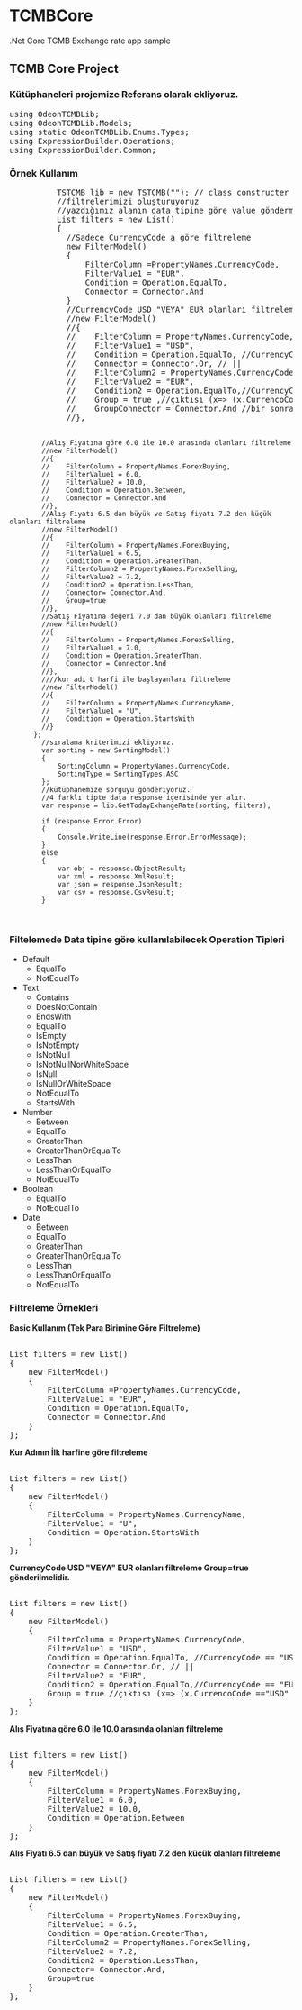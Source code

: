 # TCMBCore
.Net Core TCMB Exchange rate app sample 

<h2>TCMB Core Project</h2>
<h3> Kütüphaneleri projemize Referans olarak ekliyoruz.</h3>
<pre>
using OdeonTCMBLib;
using OdeonTCMBLib.Models;
using static OdeonTCMBLib.Enums.Types;
using ExpressionBuilder.Operations;
using ExpressionBuilder.Common;
</pre>

<h3>Örnek Kullanım</h3>
<pre>
          TSTCMB lib = new TSTCMB(""); // class constructer içine authkey ekliyoruz.
          //filtrelerimizi oluşturuyoruz
          //yazdığımız alanın data tipine göre value göndermeliyiz. int ise int double ise double. CurrencyModel den data tiplerini görebilirsiniz
          List<FilterModel> filters = new List<FilterModel>()
          {
			//Sadece CurrencyCode a göre filtreleme
			new FilterModel()
            {
                FilterColumn =PropertyNames.CurrencyCode,
                FilterValue1 = "EUR",
                Condition = Operation.EqualTo,
                Connector = Connector.And
            }
            //CurrencyCode USD "VEYA" EUR olanları filtreleme Group=true gönderilmelidir.
            //new FilterModel() 
            //{
            //    FilterColumn = PropertyNames.CurrencyCode,
            //    FilterValue1 = "USD",
            //    Condition = Operation.EqualTo, //CurrencyCode == "USD"
            //    Connector = Connector.Or, // || 
            //    FilterColumn2 = PropertyNames.CurrencyCode, //grupta kullanılacak ikinci alan
            //    FilterValue2 = "EUR",
            //    Condition2 = Operation.EqualTo,//CurrencyCode == "EUR"
            //    Group = true ,//çıktısı (x=> (x.CurrencoCode =="USD" || x.CurrencyCode ==""EUR))
            //    GroupConnector = Connector.And //bir sonraki filtre ile arasındaki Connector çıktısı:  (x=> (x.CurrencoCode =="USD" || x.CurrencyCode ==""EUR)) && 
            //},
                   
            //Alış Fiyatına göre 6.0 ile 10.0 arasında olanları filtreleme
            //new FilterModel()
            //{
            //    FilterColumn = PropertyNames.ForexBuying,
            //    FilterValue1 = 6.0,
            //    FilterValue2 = 10.0,
            //    Condition = Operation.Between,
            //    Connector = Connector.And
            //},
            //Alış Fiyatı 6.5 dan büyük ve Satış fiyatı 7.2 den küçük olanları filtreleme
            //new FilterModel()
            //{
            //    FilterColumn = PropertyNames.ForexBuying,
            //    FilterValue1 = 6.5,
            //    Condition = Operation.GreaterThan,
            //    FilterColumn2 = PropertyNames.ForexSelling,
            //    FilterValue2 = 7.2,
            //    Condition2 = Operation.LessThan,
            //    Connector= Connector.And,
            //    Group=true
            //},
            //Satış Fiyatına değeri 7.0 dan büyük olanları filtreleme
            //new FilterModel()
            //{
            //    FilterColumn = PropertyNames.ForexSelling,
            //    FilterValue1 = 7.0,
            //    Condition = Operation.GreaterThan,
            //    Connector = Connector.And
            //},
            ////kur adı U harfi ile başlayanları filtreleme
            //new FilterModel()
            //{
            //    FilterColumn = PropertyNames.CurrencyName,
            //    FilterValue1 = "U",
            //    Condition = Operation.StartsWith
            //}
          };
            //sıralama kriterimizi ekliyoruz. 
            var sorting = new SortingModel()
            {
                SortingColumn = PropertyNames.CurrencyCode,
                SortingType = SortingTypes.ASC
            };
            //kütüphanemize sorguyu gönderiyoruz.
            //4 farklı tipte data response içerisinde yer alır.
            var response = lib.GetTodayExhangeRate(sorting, filters);

            if (response.Error.Error)
            {
                Console.WriteLine(response.Error.ErrorMessage);
            }
            else
            {
                var obj = response.ObjectResult;
                var xml = response.XmlResult;
                var json = response.JsonResult;
                var csv = response.CsvResult;
            }

</pre>
<h3> Filtelemede Data tipine göre kullanılabilecek Operation Tipleri</h3>
<ul>
<li>Default
<ul>
<li>EqualTo</li>
<li>NotEqualTo</li>
</ul>
</li>
<li>Text
<ul>
<li>Contains</li>
<li>DoesNotContain</li>
<li>EndsWith</li>
<li>EqualTo</li>
<li>IsEmpty</li>
<li>IsNotEmpty</li>
<li>IsNotNull</li>
<li>IsNotNullNorWhiteSpace</li>
<li>IsNull</li>
<li>IsNullOrWhiteSpace</li>
<li>NotEqualTo</li>
<li>StartsWith</li>
</ul>
</li>
<li>Number
<ul>
<li>Between</li>
<li>EqualTo</li>
<li>GreaterThan</li>
<li>GreaterThanOrEqualTo</li>
<li>LessThan</li>
<li>LessThanOrEqualTo</li>
<li>NotEqualTo</li>
</ul>
</li>
<li>Boolean
<ul>
<li>EqualTo</li>
<li>NotEqualTo</li>
</ul>
</li>
<li>Date
<ul>
<li>Between</li>
<li>EqualTo</li>
<li>GreaterThan</li>
<li>GreaterThanOrEqualTo</li>
<li>LessThan</li>
<li>LessThanOrEqualTo</li>
<li>NotEqualTo</li>
</ul>
</li>
</ul>
<h3>Filtreleme Örnekleri</h3>
<b>Basic Kullanım (Tek Para Birimine Göre Filtreleme)</b>
<pre>                    
List<FilterModel> filters = new List<FilterModel>()
{ 
	new FilterModel()
	{
		FilterColumn =PropertyNames.CurrencyCode,
		FilterValue1 = "EUR",
		Condition = Operation.EqualTo,
		Connector = Connector.And
	}
};
</pre>
<b>Kur Adının İlk harfine göre filtreleme</b>
<pre>                    
List<FilterModel> filters = new List<FilterModel>()
{ 
	new FilterModel()
	{
		FilterColumn = PropertyNames.CurrencyName,
		FilterValue1 = "U",
		Condition = Operation.StartsWith
	}
};
</pre>
<b>CurrencyCode USD "VEYA" EUR olanları filtreleme Group=true gönderilmelidir.</b>
<pre>                    
List<FilterModel> filters = new List<FilterModel>()
{
	new FilterModel()
	{
		FilterColumn = PropertyNames.CurrencyCode,
		FilterValue1 = "USD",
		Condition = Operation.EqualTo, //CurrencyCode == "USD"
		Connector = Connector.Or, // || 
		FilterValue2 = "EUR",
		Condition2 = Operation.EqualTo,//CurrencyCode == "EUR"
		Group = true //çıktısı (x=> (x.CurrencoCode =="USD" || x.CurrencyCode ==""EUR))
	}
};
</pre>
<b>Alış Fiyatına göre 6.0 ile 10.0 arasında olanları filtreleme</b>
<pre>                    
List<FilterModel> filters = new List<FilterModel>()
{
	new FilterModel()
	{
		FilterColumn = PropertyNames.ForexBuying,
		FilterValue1 = 6.0,
		FilterValue2 = 10.0,
		Condition = Operation.Between
	}
};
</pre>
<b>Alış Fiyatı 6.5 dan büyük ve Satış fiyatı 7.2 den küçük olanları filtreleme</b>
<pre>                    
List<FilterModel> filters = new List<FilterModel>()
{
	new FilterModel()
	{
		FilterColumn = PropertyNames.ForexBuying,
		FilterValue1 = 6.5,
		Condition = Operation.GreaterThan,
		FilterColumn2 = PropertyNames.ForexSelling,
		FilterValue2 = 7.2,
		Condition2 = Operation.LessThan,
		Connector= Connector.And,
		Group=true
	}
};
</pre>